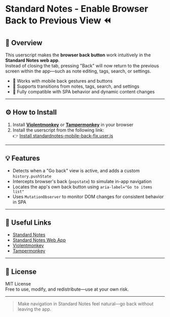 # Standard Notes - Enable Browser Back to Previous View ⏪

## 📌 Overview

This userscript makes the **browser back button** work intuitively in the **Standard Notes web app**.  
Instead of closing the tab, pressing "Back" will now return to the previous screen within the app—such as note editing, tags, search, or settings.

- 📱 Works with mobile back gestures and buttons  
- 🔄 Supports transitions from notes, tags, search, and settings  
- 🧠 Fully compatible with SPA behavior and dynamic content changes  

---

## ⚙️ How to Install

1. Install **[Violentmonkey](https://violentmonkey.github.io/)** or **[Tampermonkey](https://www.tampermonkey.net/)** in your browser  
2. Install the userscript from the following link:  
   👉 [Install standardnotes-mobile-back-fix.user.js](https://raw.githubusercontent.com/koyasi777/standardnotes-mobile-back-fix/main/standardnotes-mobile-back-fix.user.js)

---

## 💡 Features

- Detects when a "Go back" view is active, and adds a custom `history.pushState`  
- Intercepts browser's back (`popstate`) to simulate in-app navigation  
- Locates the app's own back button using `aria-label="Go to items list"`  
- Uses `MutationObserver` to monitor DOM changes for consistent behavior in SPA

---

## 🔗 Useful Links

- [Standard Notes](https://standardnotes.com/)
- [Standard Notes Web App](https://app.standardnotes.com/)
- [Violentmonkey](https://violentmonkey.github.io/)
- [Tampermonkey](https://www.tampermonkey.net/)

---

## 📜 License

MIT License  
Free to use, modify, and redistribute—use at your own risk.

---

> Make navigation in Standard Notes feel natural—go back without leaving the app.
